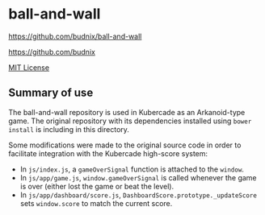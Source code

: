 # ball-and-wall

https://github.com/budnix/ball-and-wall

https://github.com/budnix

[MIT License](http://opensource.org/licenses/MIT)

## Summary of use

The ball-and-wall repository is used in Kubercade as an Arkanoid-type game. The original repository with its dependencies installed using `bower install` is including in this directory.

Some modifications were made to the original source code in order to facilitate integration with the Kubercade high-score system:

* In `js/index.js`, a `gameOverSignal` function is attached to the `window`.
* In `js/app/game.js`, `window.gameOverSignal` is called whenever the game is over (either lost the game or beat the level).
* In `js/app/dashboard/score.js`, `DashboardScore.prototype._updateScore` sets `window.score` to match the current score. 
